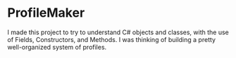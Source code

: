 # ProfileMaker
I made this project to try to understand C# objects and classes, with the use of Fields, Constructors, and Methods. I was thinking of building a pretty well-organized system of profiles.
